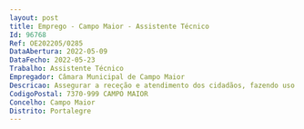 ```yaml
--- 
layout: post
title: Emprego - Campo Maior - Assistente Técnico
Id: 96768
Ref: OE202205/0285
DataAbertura: 2022-05-09
DataFecho: 2022-05-23
Trabalho: Assistente Técnico
Empregador: Câmara Municipal de Campo Maior
Descricao: Assegurar a receção e atendimento dos cidadãos, fazendo uso das línguas estrangeiras  assegurar o acompanhamento de grupos e visitas organizadas  apoiar o planeamento e a definição de estratégias inerentes à atividade turística  colaborar na organização e no apoio a eventos de natureza turística  desenvolver atividades administrativas inerentes à atividade turística, fazendo uso dos meios informáticos.
CodigoPostal: 7370-999 CAMPO MAIOR
Concelho: Campo Maior
Distrito: Portalegre
--- 
```

